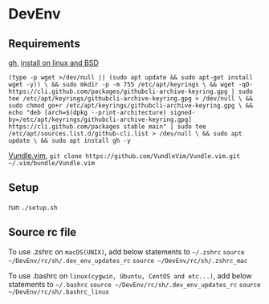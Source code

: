 # DevEnv

## Requirements

[gh](https://github.com/cli/cli#installation), [install on linux and BSD](https://github.com/cli/cli/blob/trunk/docs/install_linux.md)

`(type -p wget >/dev/null || (sudo apt update && sudo apt-get install wget -y)) \
&& sudo mkdir -p -m 755 /etc/apt/keyrings \
&& wget -qO- https://cli.github.com/packages/githubcli-archive-keyring.gpg | sudo tee /etc/apt/keyrings/githubcli-archive-keyring.gpg > /dev/null \
&& sudo chmod go+r /etc/apt/keyrings/githubcli-archive-keyring.gpg \
&& echo "deb [arch=$(dpkg --print-architecture) signed-by=/etc/apt/keyrings/githubcli-archive-keyring.gpg] https://cli.github.com/packages stable main" | sudo tee /etc/apt/sources.list.d/github-cli.list > /dev/null \
&& sudo apt update \
&& sudo apt install gh -y`

[Vundle.vim](https://github.com/VundleVim/Vundle.vim), `git clone https://github.com/VundleVim/Vundle.vim.git ~/.vim/bundle/Vundle.vim`

## Setup
run `./setup.sh`

## Source rc file
To use .zshrc on `macOS(UNIX)`, add below statements to `~/.zshrc`
`source ~/DevEnv/rc/sh/.dev_env_updates_rc`
`source ~/DevEnv/rc/sh/.zshrc_mac`

To use .bashrc on `linux(cygwin, Ubuntu, CentOS and etc...)`, add below statements to `~/.bashrc`
`source ~/DevEnv/rc/sh/.dev_env_updates_rc`
`source ~/DevEnv/rc/sh/.bashrc_linux`

